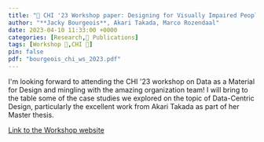 ```yaml
---
title: "📜 CHI '23 Workshop paper: Designing for Visually Impaired People with Data"
author: "**Jacky Bourgeois**, Akari Takada, Marco Rozendaal"
date: 2023-04-10 11:33:00 +0000
categories: [Research,📜 Publications]
tags: [Workshop 📘,CHI 🎯]
pin: false
pdf: "bourgeois_chi_ws_2023.pdf"
---
```


I'm looking forward to attending the CHI '23 workshop on Data as a Material for Design and mingling with the amazing organization team! I will bring to the table some of the case studies we explored on the topic of Data-Centric Design, particularly the excellent work from Akari Takada as part of her Master thesis.

[Link to the Workshop website](https://materialfordesign.net/chi2023_workshop/)